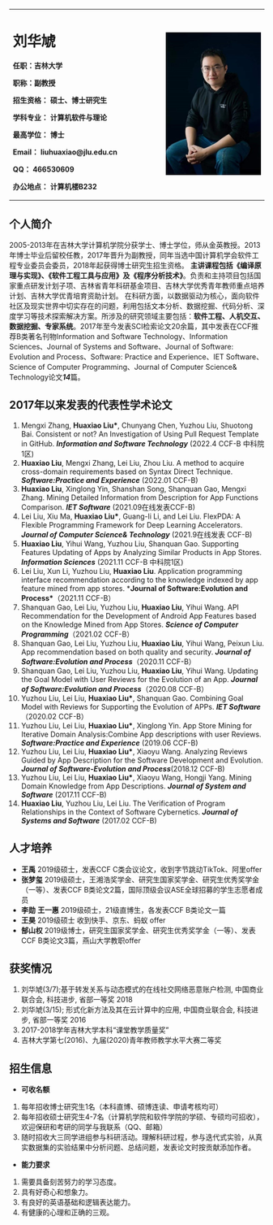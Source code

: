 <table border="0">
  <tr>
    <td width="60%">
      <h1>刘华虓</h1>
      <p><b>任职：吉林大学</b></p>
      <p><b>职称：副教授</b></p>
      <p><b>招生资格：	硕士、博士研究生</b></p>
      <p><b>学科专业：	计算机软件与理论</b></p>
      <p><b>最高学位：	博士</b></p>
      <p><b>Email：	liuhuaxiao@jlu.edu.cn</b></p>
      <p><b>QQ：	466530609</b></p>
      <p><b>办公地点：	计算机楼B232</b></p>
    </td>
    <td width="150%">
      <img src="/Teacher Liu.jpg" width="100%">   
    </td>
  </tr>
</table>

## 个人简介
   2005-2013年在吉林大学计算机学院分获学士、博士学位，师从金英教授。2013年博士毕业后留校任教，2017年晋升为副教授，同年当选中国计算机学会软件工程专业委员会委员，2018年起获得博士研究生招生资格。
**主讲课程包括《编译原理与实现》、《软件工程工具与应用》及《程序分析技术》**。负责和主持项目包括国家重点研发计划子项、吉林省青年科研基金项目、吉林大学优秀青年教师重点培养计划、吉林大学优青培育资助计划。
在科研方面，以数据驱动为核心，面向软件社区及现实世界中切实存在的问题，利用包括文本分析、数据挖掘、代码分析、深度学习等技术探索解决方案。所涉及的研究领域主要包括：**软件工程、人机交互、数据挖掘、专家系统**。2017年至今发表SCI检索论文20余篇，其中发表在CCF推荐B类著名刊物Information and Software Technology、Information Sciences、Journal of Systems and Software、Journal of Software: Evolution and Process、Software: Practice and Experience、IET Software、Science of Computer Programming、Journal of Computer Science& Technology论文***14***篇。

## 2017年以来发表的代表性学术论文
1.  Mengxi Zhang, **Huaxiao Liu&#42;**, Chunyang Chen, Yuzhou Liu, Shuotong Bai. Consistent or not? An Investigation of Using Pull Request Template in GitHub. ***Information and Software Technology*** (2022.4 CCF-B 中科院1区)
2.  **Huaxiao Liu**, Mengxi Zhang, Lei Liu, Zhou Liu. A method to acquire cross-domain requirements based on Syntax Direct Technique. ***Software:Practice and Experience***  (2022.01 CCF-B)
3.  **Huaxiao Liu**, Xinglong Yin, Shanshan Song, Shanquan Gao, Mengxi Zhang. Mining Detailed Information from Description for App Functions Comparison. ***IET Software***  (2021.09在线发表CCF-B)
4.  Lei Liu, Xiu Ma, **Huaxiao Liu&#42;**, Guang-li Li, and Lei Liu. FlexPDA: A Flexible Programming Framework for Deep Learning Accelerators. ***Journal of Computer Science& Technology***  (2021.9在线发表 CCF-B)
5.  **Huaxiao Liu**, Yihui Wang, Yuzhou Liu, Shanquan Gao. Supporting Features Updating of Apps by Analyzing Similar Products in App Stores. ***Information Sciences*** (2021.11 CCF-B 中科院1区)
6.  Lei Liu, Xun Li, Yuzhou Liu, **Huaxiao Liu**. Application programming interface recommendation according to the knowledge indexed by app feature mined from app stores. ***Journal of Software:Evolution and Process&#42;**（2021.11 CCF-B）
7.  Shanquan Gao, Lei Liu, Yuzhou Liu, **Huaxiao Liu**, Yihui Wang. API Recommendation for the Development of Android App Features based on the Knowledge Mined from App Stores. ***Science of Computer Programming***（2021.02 CCF-B）
8.  Shanquan Gao, Lei Liu, Yuzhou Liu, **Huaxiao Liu**, Yihui Wang, Peixun Liu. App recommendation based on both quality and security. ***Journal of Software:Evolution and Process***（2020.11 CCF-B）
9.  Shanquan Gao, Lei Liu, Yuzhou Liu, **Huaxiao Liu**, Yihui Wang. Updating the Goal Model with User Reviews for the Evolution of an App. ***Journal of Software:Evolution and Process***（2020.08 CCF-B）
10.  Yuzhou Liu, Lei Liu, **Huaxiao Liu&#42;**, Shanquan Gao. Combining Goal Model with Reviews for Supporting the Evolution of APPs. ***IET Software***（2020.02 CCF-B）
11.  Yuzhou Liu, Lei Liu, **Huaxiao Liu&#42;**, Xinglong Yin. App Store Mining for Iterative Domain Analysis:Combine App descriptions with user Reviews. ***Software:Practice and Experience*** (2019.06 CCF-B)
12.  Yuzhou Liu, Lei Liu, **Huaxiao Liu&#42;**, Xiaoyu Wang. Analyzing Reviews Guided by App Description for the Software Development and Evolution. ***Journal of Software-Evolution and Process***(2018.12 CCF-B) 
13.  Yuzhou Liu, Lei Liu, **Huaxiao Liu&#42;**, Xiaoyu Wang, Hongji Yang. Mining Domain Knowledge from App Descriptions. ***Journal of System and Software*** (2017.11 CCF-B)
14.  **Huaxiao Liu**, Yuzhou Liu, Lei Liu. The Verification of Program Relationships in the Context of Software Cybernetics. ***Journal of Systems and Software*** (2017.02 CCF-B)

## 人才培养
- **王禹** 2019级硕士，发表CCF C类会议论文，收到字节跳动TikTok、阿里offer
- **张梦玺** 2019级硕士，王湘浩奖学金、研究生国家奖学金、研究生优秀奖学金（一等）、发表CCF B类论文2篇，国际顶级会议ASE全球招募的学生志愿者成员 
- **李勋** **王一惠**  2019级硕士，21级直博生，各发表CCF B类论文一篇
- **王昊** 2019级硕士 收到快手、京东、蚂蚁 offer
- **郜山权**  2019级博士，研究生国家奖学金、研究生优秀奖学金（一等）、发表CCF B类论文3篇，燕山大学教职offer

## 获奖情况
1.  刘华虓(3/7);基于转发关系与动态模式的在线社交网络恶意账户检测, 中国商业联合会, 科技进步, 省部一等奖 2018
2.  刘华虓(3/15); 形式化新方法及其在云计算中的应用, 中国商业联合会, 科技进步, 省部一等奖 2016
3.  2017-2018学年吉林大学本科“课堂教学质量奖”
4.  吉林大学第七(2016)、九届(2020)青年教师教学水平大赛二等奖

## 招生信息
- **可收名额**
1.  每年招收博士研究生1名（本科直博、硕博连读、申请考核均可）
2.  每年招收硕士研究生4-7名（计算机学院和软件学院的学硕、专硕均可招收），欢迎保研和考研的同学与我联系（QQ、邮箱）
3.  随时招收大三同学进组参与科研活动。理解科研过程，参与迭代式实验，从真实数据集的实验结果中分析问题、总结问题，发表论文时按贡献添加作者。
 
- **能力要求**
1.  需要具备刻苦努力的学习态度。
2.  具有好奇心和想象力。
3.  有良好的英语基础和逻辑表达能力。
4.  有健康的心理和正确的三观。

